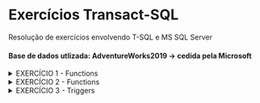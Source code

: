 # Exercícios Transact-SQL
Resolução de exercícios envolvendo T-SQL e MS SQL Server
#### Base de dados utlizada: AdventureWorks2019 -> cedida pela Microsoft

<details>
  <summary>EXERCÍCIO 1 - Functions</summary>
  
> 1. Criar a função udf_MesCorrente que recebe um parâmetros com uma data e devolve o nome do mês
relativo a data informada (janeiro, fevereiro, março, etc). Se a data informada for nula deve considerar
a data atual, senão usar a data informada.
> 2. Criar a função udf_Fatorial que deverá calcular o fatorial de um número informado como parâmetro
retornando o resultado da operação.
</details>

<details>
  <summary>EXERCÍCIO 2 - Functions</summary>

> 1. Criar a função udf_FormatarNome que recebe como parâmetro: a chave de identificação da pessoa e
o tipo de formatação que deve ser aplicada. Retorna o texto do nome conforme formatação desejada.
>> Padrão de formatação:
<br/> C: Completo → Primeiro nome Nome do meio e Último nome
<br/> B: Bibliografia → ÚLTIMO NOME (maiúsculo), demais nomes;
<br/> I: Inverso → Ultimo nome, demais nomes
<br/> A: Abreviado → Inicias de cada nome

#### Exemplo:
<img src="https://uploaddeimagens.com.br/images/004/433/417/original/img1.png?1681701669" />
</details>

<details>
  <summary>EXERCÍCIO 3 - Triggers</summary>
  
  Construa triggers que atendam aos requisitos a seguir descritos:
  > 1. Execute o script de preparação de banco de dados: http://www.fileconvoy.com/dfl.php?id=gbfc5de36d0a3fb8e1000490585ad563d68e317a973
  > 2. Após inserido um novo registro na tabela AulaVendas a trigger deve atualizar o estoque da tabela, ou seja, abater a
  quantidade vendida do estoque do produto.
  > 3. Quando realizado cadastro de uma venda ANTES de efetivá-la deve verificar se a quantidade indicada para a venda existe
  no estoque no produto (AulaProduto), se o estoque for suficiente para atender o pedido deve efetivar a venda caso
  contrário deve exibir uma mensagem informando a inexistência de estoque. Utilizar o comando “PRINT” para exibir a
  mensagem. Esta mensagem deve possuir as informações de: nome do produto, estoque atual e a quantidade solicitada.
  > 4. Quando for realizada uma atualização na tabela de produtos (AulaProduto) deve ser realizada a atualização do preço em
  todas as vendas cujo valor estiver inferior ao indicado para o produto.
  
</details>

